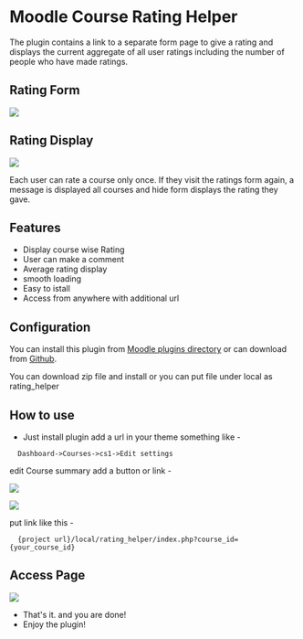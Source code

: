 # Moodle Course Rating Helper

The plugin contains a link to a separate form page to give a rating and displays the current aggregate of all user ratings including the number of people who have made ratings.

## Rating Form
<p align="left">
<img src="https://i.imgur.com/i3MIRQ9.png">
</p>

## Rating Display
<p align="left">
<img src="https://i.imgur.com/5DA7cvE.png">
</p>

Each user can rate a course only once. If they visit the ratings form again, a message is displayed all courses and hide form displays the rating they gave.

## Features
- Display course wise Rating
- User can make a comment
- Average rating display
- smooth loading
- Easy to istall
- Access from anywhere with additional url


## Configuration

You can install this plugin from [Moodle plugins directory](https://moodle.org/plugins) or can download from [Github](https://github.com/eLearning-BS23/moodle-local_rating_helper).

You can download zip file and install or you can put file under local as rating_helper

## How to use
- Just install plugin add a url in your theme something like -
```
  Dashboard->Courses->cs1->Edit settings
```
edit Course summary add a button or link -
<p align="left">
<img src="https://i.imgur.com/FJuDiYJ.png">
</p>
<p align="left">
<img src="https://i.imgur.com/c9TxtxO.png">
</p>

put link like this -
```
  {project url}/local/rating_helper/index.php?course_id={your_course_id}
```
## Access Page
<p align="left">
<img src="https://i.imgur.com/y65jCHa.png">
</p>

- That's it. and you are done!
- Enjoy the plugin!





